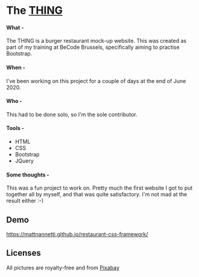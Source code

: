 # The [THING](https://mattnannetti.github.io/restaurant-css-framework/)

#### What -
The THING is a burger restaurant mock-up website. 
This was created as part of my training at BeCode Brussels, specifically aiming to practise Bootstrap.

#### When -
I've been working on this project for a couple of days at the end of June 2020.

#### Who -
This had to be done solo, so I'm the sole contributor.

#### Tools -
- HTML
- CSS
- Bootstrap
- JQuery

#### Some thoughts -

This was a fun project to work on. Pretty much the first website I got to put together all by myself,
and that was quite satisfactory. I'm not mad at the result either :-)


## Demo

https://mattnannetti.github.io/restaurant-css-framework/


## Licenses

All pictures are royalty-free and from [Pixabay](https://pixabay.com/)
